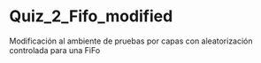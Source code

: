 # Quiz_2_Fifo_modified
Modificación al ambiente de pruebas por capas con aleatorización controlada para una FiFo
